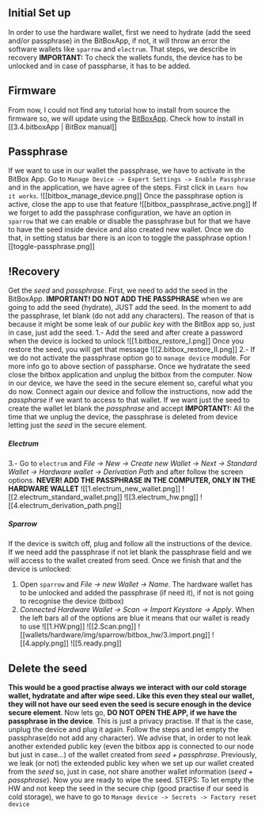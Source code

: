 ## Initial Set up
In order to use the hardware wallet, first we need to hydrate (add the seed and/or passphrase) in the BitBoxApp, if not, it will throw an error the software wallets like `sparrow` and `electrum`. That steps, we describe in recovery
**IMPORTANT:** To check the wallets funds, the device has to be unlocked and in case of passpharse, it has to be added.

## Firmware
From now, I could not find any tutorial how to install from source the firmware so, we will update using the [BitBoxApp](
`https://github.com/digitalbitbox/bitbox-wallet-app/releases`). Check how to install in [[3.4.bitboxApp | BitBox manual]]

## Passphrase
If we want to use in our wallet the passphrase, we have to activate in the BitBox App. Go to `Manage Device -> Expert Settings -> Enable Passphrase` and in the application, we have agree of the steps. First click in `Learn how it works`.
![[bitbox_manage_device.png]]
Once the passphrase option is active, close the app to use that feature
![[bitbox_passphrase_active.png]]
If we forget to add the passphrase configuration, we have an option in `sparrow` that we can enable or disable the passphrase but for that we have to have the seed inside device and also created new wallet. Once we do that, in setting status bar there is an icon to toggle the passphrase option
![[toggle-passphrase.png]]
## !Recovery
Get the *seed* and *passphrase*. First, we need to add the seed in the BitBoxApp. **IMPORTANT! DO NOT ADD THE PASSPHRASE** when we are going to add the seed (hydrate), JUST add the seed. In the moment to add the passphrase, let blank (do not add any characters). The reason of that is because it might be some leak of our *public key* with the BitBox app so, just in case, just add the seed.
1.- Add the seed and after create a password when the device is locked to unlock
![[1.bitbox_restore_I.png]]
Once you restore the seed, you will get that message
![[2.bitbox_restore_II.png]]
2.- If we do not activate the passphrase option go to `manage device` module. For more info go to above section of passpharse.
Once we hydratate the seed close the bitbox application and unplug the bitbox from the computer. Now in our device, we have the seed in the secure element so, careful what you do now. Connect again our device and follow the instructions, now add the *passpharse* if we want to access to that wallet. If we want just the seed to create the wallet let blank the *passphrase* and accept
**IMPORTANT!:** All the time that we unplug the device, the passphrase is deleted from device letting just the *seed* in the secure element.
##### Electrum
3.- Go to `electrum` and *File -> New -> Create new Wallet -> Next -> Standard Wallet -> Hardware wallet -> Derivation Path* and after follow the screen options. **NEVER! ADD THE PASSPHRASE IN THE COMPUTER, ONLY IN THE HARDWARE WALLET**
![[1.electrum_new_wallet.png]]
![[2.electrum_standard_wallet.png]]
![[3.electrum_hw.png]]
![[4.electrum_derivation_path.png]]
##### Sparrow
If the device is switch off, plug and follow all the instructions of the device. If we need add the passphrase if not let blank the passphrase field and we will access to the wallet created from seed. Once we finish that and the device is unlocked:
1. Open `sparrow` and *File -> new Wallet -> Name*. The hardware wallet has to be unlocked and added the passphrase (if need it), if not is not going to recognise the device (bitbox)
2. *Connected Hardware Wallet -> Scan -> Import Keystore -> Apply*. When the left bars all of the options are blue it means that our wallet is ready to use
![[1.HW.png]]
![[2.Scan.png]]
![[wallets/hardware/img/sparrow/bitbox_hw/3.import.png]]
![[4.apply.png]]
![[5.ready.png]]
## Delete the seed
**This would be a good practise always we interact with our cold storage wallet, hydratate and after wipe seed. Like this even they steal our wallet, they will not have our seed even the seed is secure enough in the device secure element**.
Now lets go, **DO NOT OPEN THE APP, if we have the passphrase in the device**. This is just a privacy practise. If that is the case, unplug the device and plug it again. Follow the steps and let empty the passphrase(do not add any character). We advise that, in order to not leak another extended public key (even the bitbox app is connected to our node but just in case...) of the wallet created from *seed + passphrase*. Previously, we leak (or not) the extended public key when we set up our wallet created from the *seed* so, just in case, not share another wallet information (*seed + passphrase*). Now you are ready to wipe the seed.
STEPS: To let empty the HW and not keep the seed in the secure chip (good practise if our seed is cold storage), we have to go to `Manage device -> Secrets -> Factory reset device`
